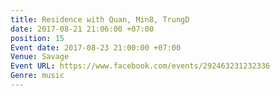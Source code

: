 ```yaml
---
title: Residence with Quan, Min8, TrungD
date: 2017-08-21 21:06:00 +07:00
position: 15
Event date: 2017-08-23 21:00:00 +07:00
Venue: Savage
Event URL: https://www.facebook.com/events/292463231232336
Genre: music
---
```


